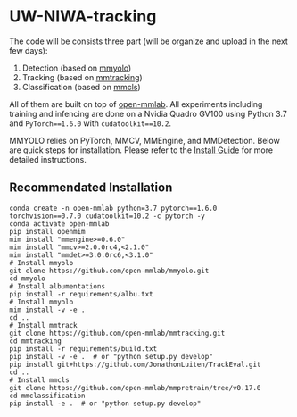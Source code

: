 # UW-NIWA-tracking

The code will be consists three part (will be organize and upload in the next few days):
1) Detection (based on [mmyolo](https://github.com/open-mmlab/mmyolo))
2) Tracking (based on [mmtracking](https://github.com/open-mmlab/mmtrack))
3) Classification (based on [mmcls](https://github.com/open-mmlab/mmpretrain/tree/v0.17.0))

All of them are built on top of [open-mmlab](https://github.com/open-mmlab). All experiments including training and infencing are done on a Nvidia Quadro GV100 using Python 3.7 and `PyTorch==1.6.0` with `cudatoolkit==10.2`.

MMYOLO relies on PyTorch, MMCV, MMEngine, and MMDetection. Below are quick steps for installation. Please refer to the [Install Guide](docs/en/get_started/installation.md) for more detailed instructions.

## Recommendated Installation 

```shell
conda create -n open-mmlab python=3.7 pytorch==1.6.0 torchvision==0.7.0 cudatoolkit=10.2 -c pytorch -y
conda activate open-mmlab
pip install openmim
mim install "mmengine>=0.6.0"
mim install "mmcv>=2.0.0rc4,<2.1.0"
mim install "mmdet>=3.0.0rc6,<3.1.0"
# Install mmyolo
git clone https://github.com/open-mmlab/mmyolo.git
cd mmyolo
# Install albumentations
pip install -r requirements/albu.txt
# Install mmyolo
mim install -v -e .
cd ..
# Install mmtrack
git clone https://github.com/open-mmlab/mmtracking.git
cd mmtracking
pip install -r requirements/build.txt
pip install -v -e .  # or "python setup.py develop"
pip install git+https://github.com/JonathonLuiten/TrackEval.git
cd ..
# Install mmcls
git clone https://github.com/open-mmlab/mmpretrain/tree/v0.17.0
cd mmclassification
pip install -e .  # or "python setup.py develop"
```
